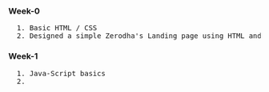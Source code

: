 ### Week-0
<pre>
  1. Basic HTML / CSS
  2. Designed a simple Zerodha's Landing page using HTML and CSS
</pre>

### Week-1
<pre>
  1. Java-Script basics 
  2. 
</pre>

